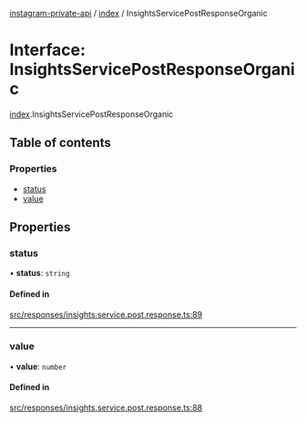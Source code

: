 [instagram-private-api](../../README.md) / [index](../../modules/index.md) / InsightsServicePostResponseOrganic

# Interface: InsightsServicePostResponseOrganic

[index](../../modules/index.md).InsightsServicePostResponseOrganic

## Table of contents

### Properties

- [status](InsightsServicePostResponseOrganic.md#status)
- [value](InsightsServicePostResponseOrganic.md#value)

## Properties

### status

• **status**: `string`

#### Defined in

[src/responses/insights.service.post.response.ts:89](https://github.com/Nerixyz/instagram-private-api/blob/0e0721c/src/responses/insights.service.post.response.ts#L89)

___

### value

• **value**: `number`

#### Defined in

[src/responses/insights.service.post.response.ts:88](https://github.com/Nerixyz/instagram-private-api/blob/0e0721c/src/responses/insights.service.post.response.ts#L88)
